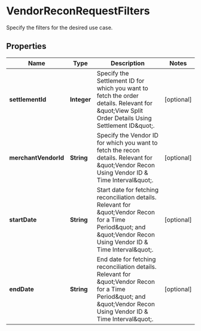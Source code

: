 

# VendorReconRequestFilters

Specify the filters for the desired use case.

## Properties

| Name | Type | Description | Notes |
|------------ | ------------- | ------------- | -------------|
|**settlementId** | **Integer** | Specify the Settlement ID for which you want to fetch the order details. Relevant for \&quot;View Split Order Details Using Settlement ID\&quot;. |  [optional] |
|**merchantVendorId** | **String** | Specify the Vendor ID for which you want to fetch the recon details. Relevant for \&quot;Vendor Recon Using Vendor ID &amp; Time Interval\&quot;. |  [optional] |
|**startDate** | **String** | Start date for fetching reconciliation details. Relevant for \&quot;Vendor Recon for a Time Period\&quot; and \&quot;Vendor Recon Using Vendor ID &amp; Time Interval\&quot;. |  [optional] |
|**endDate** | **String** | End date for fetching reconciliation details. Relevant for \&quot;Vendor Recon for a Time Period\&quot; and \&quot;Vendor Recon Using Vendor ID &amp; Time Interval\&quot;. |  [optional] |



